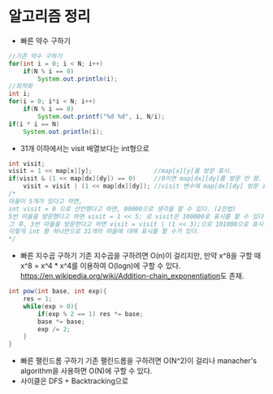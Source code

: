 # 알고리즘 정리
- 빠른 약수 구하기
```java
//기존 약수 구하기
for(int i = 0; i < N; i++)
    if(N % i == 0)
        System.out.println(i);
//최적화
int i;
for(i = 0; i*i < N; i++)
    if(N % i == 0)
        System.out.printf("%d %d", i, N/i);
if(i * i == N)
    System.out.println(i);
```
- 31개 이하에서는 visit 배열보다는 int형으로
```java
int visit;
visit = 1 << map[x][y];                 //map[x][y]를 방문 표시.
if(visit & (1 << map[dx][dy]) == 0)     //0이면 map[dx][dy]를 방문 안 함.
    visit = visit | (1 << map[dx][dy]); //visit 변수에 map[dx][dy] 방문 표시.
/*
마을이 5개가 있다고 하면,
int visit = 0 으로 선언했다고 하면, 00000으로 생각을 할 수 있다. (2진법)
5번 마을을 방문했다고 하면 visit = 1 << 5; 로 visit은 100000로 표시를 할 수 있다.
그 후, 3번 마을을 방문한다고 하면 visit = visit | (1 << 3);으로 101000으로 표시가 가능하다.
이렇게 int 형 하나만으로 31개의 마을에 대해 표시를 할 수가 있다.
*/
```
- 빠른 지수곱 구하기
기존 지수곱을 구하려면 O(n)이 걸리지만, 만약 x^8을 구할 때 x^8 = x^4 * x^4를 이용하여 O(logn)에 구할 수 있다.
<https://en.wikipedia.org/wiki/Addition-chain_exponentiation>도 존재.
```java
int pow(int base, int exp){
    res = 1;
    while(exp > 0){
        if(exp % 2 == 1) res *= base;
        base *= base;
        exp /= 2;
    }
}
```
- 빠른 팰린드롬 구하기
기존 팰린드롬을 구하려면 O(N^2)이 걸리나 manacher's algorithm을 사용하면 O(N)에 구할 수 있다.
- 사이클은 DFS + Backtracking으로